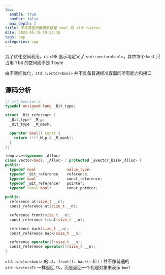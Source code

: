 ```yaml
---
toc:
  enable: true
  number: false
  max_depth: 3
title: 不推荐使用模板参数是 bool 的 std::vector
date: 2023-05-15 19:24:18
tags: cpp
categories: cpp
---
```


为了优化空间利用，c++98 显示地定义了 `std::vector<bool>`，其中每个 `bool` 只占用 1 bit 的空间而不是 1 byte

由于空间优化，`std::vector<bool>` 并不具备普通标准容器的所有能力和接口

## 源码分析

```cpp
// stl_bvector.h
typedef unsigned long _Bit_type;

struct _Bit_reference {
  _Bit_type* _M_p;
  _Bit_type  _M_mask;

  operator bool() const {
    return !!(*_M_p & _M_mask);
  }
};

templace<typename _Alloc>
class vector<bool, _Alloc> : protected _Bvector_base<_Alloc> {
public:
  typedef bool              value_type;
  typedef _Bit_reference    reference;
  typedef bool              const_reference;
  typedef _Bit_reference*   pointer;
  typedef const bool*       const_pointer;
  
public:
  reference at(size_t __n);
  const_reference at(size_t __n);

  reference front(size_t __n);
  const_reference front(size_t __n);

  reference back(size_t __n);
  const_reference back(size_t __n);

  reference operator[](size_t __n);
  const_reference operator[](size_t __n);
}
```

`std::vector<bool>` 的 `at`、`front()`、`back()` 和 `[]` 并不像普通的 `std::vector<T>` 一样返回 `T&`，而是返回一个代理对象来表示 `bool`